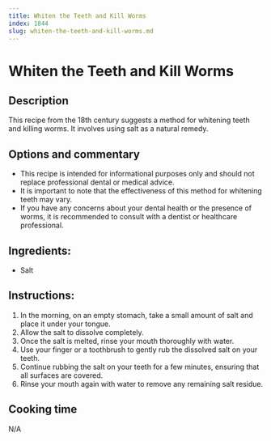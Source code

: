 ```yaml
---
title: Whiten the Teeth and Kill Worms
index: 1844
slug: whiten-the-teeth-and-kill-worms.md
---
```


# Whiten the Teeth and Kill Worms

## Description
This recipe from the 18th century suggests a method for whitening teeth and killing worms. It involves using salt as a natural remedy. 

## Options and commentary
- This recipe is intended for informational purposes only and should not replace professional dental or medical advice.
- It is important to note that the effectiveness of this method for whitening teeth may vary.
- If you have any concerns about your dental health or the presence of worms, it is recommended to consult with a dentist or healthcare professional.

## Ingredients:
- Salt

## Instructions:
1. In the morning, on an empty stomach, take a small amount of salt and place it under your tongue.
2. Allow the salt to dissolve completely.
3. Once the salt is melted, rinse your mouth thoroughly with water.
4. Use your finger or a toothbrush to gently rub the dissolved salt on your teeth.
5. Continue rubbing the salt on your teeth for a few minutes, ensuring that all surfaces are covered.
6. Rinse your mouth again with water to remove any remaining salt residue.

## Cooking time
N/A
